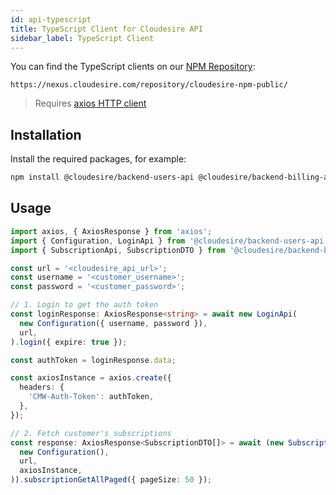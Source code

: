 ```yaml
---
id: api-typescript
title: TypeScript Client for Cloudesire API
sidebar_label: TypeScript Client
---
```


You can find the TypeScript clients on our [NPM Repository](https://nexus.cloudesire.com/#browse/browse:cloudesire-npm-public):

```
https://nexus.cloudesire.com/repository/cloudesire-npm-public/
```

> Requires [axios HTTP client](https://github.com/axios/axios)

## Installation

Install the required packages, for example:

```sh
npm install @cloudesire/backend-users-api @cloudesire/backend-billing-api
```

## Usage

```typescript
import axios, { AxiosResponse } from 'axios';
import { Configuration, LoginApi } from '@cloudesire/backend-users-api';
import { SubscriptionApi, SubscriptionDTO } from '@cloudesire/backend-billing-api';

const url = '<cloudesire_api_url>';
const username = '<customer_username>';
const password = '<customer_password>';

// 1. Login to get the auth token
const loginResponse: AxiosResponse<string> = await new LoginApi(
  new Configuration({ username, password }),
  url,
).login({ expire: true });

const authToken = loginResponse.data;

const axiosInstance = axios.create({
  headers: {
    'CMW-Auth-Token': authToken,
  },
});

// 2. Fetch customer's subscriptions
const response: AxiosResponse<SubscriptionDTO[]> = await (new SubscriptionApi(
  new Configuration(),
  url,
  axiosInstance,
)).subscriptionGetAllPaged({ pageSize: 50 });
```
